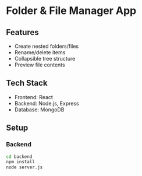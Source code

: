 # Folder & File Manager App

## Features

- Create nested folders/files
- Rename/delete items
- Collapsible tree structure
- Preview file contents

## Tech Stack

- Frontend: React
- Backend: Node.js, Express
- Database: MongoDB

## Setup

### Backend

```bash
cd backend
npm install
node server.js
